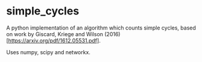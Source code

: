 # simple_cycles
A python implementation of an algorithm which counts simple cycles, based on work by Giscard, Kriege and Wilson (2016) [https://arxiv.org/pdf/1612.05531.pdf].

Uses numpy, scipy and networkx.
